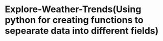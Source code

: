 # Explore-Weather-Trends(Using python for creating functions to sepearate data into different fields)
